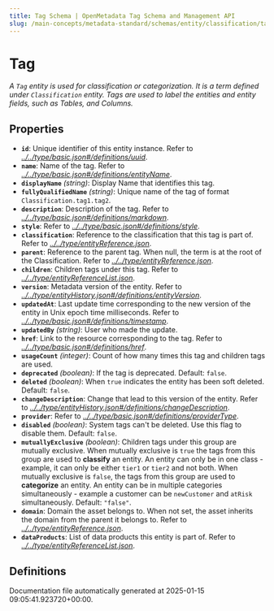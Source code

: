 ```yaml
---
title: Tag Schema | OpenMetadata Tag Schema and Management API
slug: /main-concepts/metadata-standard/schemas/entity/classification/tag
---
```


# Tag

*A `Tag` entity is used for classification or categorization. It is a term defined under `Classification` entity. Tags are used to label the entities and entity fields, such as Tables, and Columns.*

## Properties

- **`id`**: Unique identifier of this entity instance. Refer to *[../../type/basic.json#/definitions/uuid](#/../type/basic.json#/definitions/uuid)*.
- **`name`**: Name of the tag. Refer to *[../../type/basic.json#/definitions/entityName](#/../type/basic.json#/definitions/entityName)*.
- **`displayName`** *(string)*: Display Name that identifies this tag.
- **`fullyQualifiedName`** *(string)*: Unique name of the tag of format `Classification.tag1.tag2`.
- **`description`**: Description of the tag. Refer to *[../../type/basic.json#/definitions/markdown](#/../type/basic.json#/definitions/markdown)*.
- **`style`**: Refer to *[../../type/basic.json#/definitions/style](#/../type/basic.json#/definitions/style)*.
- **`classification`**: Reference to the classification that this tag is part of. Refer to *[../../type/entityReference.json](#/../type/entityReference.json)*.
- **`parent`**: Reference to the parent tag. When null, the term is at the root of the Classification. Refer to *[../../type/entityReference.json](#/../type/entityReference.json)*.
- **`children`**: Children tags under this tag. Refer to *[../../type/entityReferenceList.json](#/../type/entityReferenceList.json)*.
- **`version`**: Metadata version of the entity. Refer to *[../../type/entityHistory.json#/definitions/entityVersion](#/../type/entityHistory.json#/definitions/entityVersion)*.
- **`updatedAt`**: Last update time corresponding to the new version of the entity in Unix epoch time milliseconds. Refer to *[../../type/basic.json#/definitions/timestamp](#/../type/basic.json#/definitions/timestamp)*.
- **`updatedBy`** *(string)*: User who made the update.
- **`href`**: Link to the resource corresponding to the tag. Refer to *[../../type/basic.json#/definitions/href](#/../type/basic.json#/definitions/href)*.
- **`usageCount`** *(integer)*: Count of how many times this tag and children tags are used.
- **`deprecated`** *(boolean)*: If the tag is deprecated. Default: `false`.
- **`deleted`** *(boolean)*: When `true` indicates the entity has been soft deleted. Default: `false`.
- **`changeDescription`**: Change that lead to this version of the entity. Refer to *[../../type/entityHistory.json#/definitions/changeDescription](#/../type/entityHistory.json#/definitions/changeDescription)*.
- **`provider`**: Refer to *[../../type/basic.json#/definitions/providerType](#/../type/basic.json#/definitions/providerType)*.
- **`disabled`** *(boolean)*: System tags can't be deleted. Use this flag to disable them. Default: `false`.
- **`mutuallyExclusive`** *(boolean)*: Children tags under this group are mutually exclusive. When mutually exclusive is `true` the tags from this group are used to **classify** an entity. An entity can only be in one class - example, it can only be either `tier1` or `tier2` and not both. When mutually exclusive is `false`, the tags from this group are used to **categorize** an entity. An entity can be in multiple categories simultaneously - example a customer can be `newCustomer` and `atRisk` simultaneously. Default: `"false"`.
- **`domain`**: Domain the asset belongs to. When not set, the asset inherits the domain from the parent it belongs to. Refer to *[../../type/entityReference.json](#/../type/entityReference.json)*.
- **`dataProducts`**: List of data products this entity is part of. Refer to *[../../type/entityReferenceList.json](#/../type/entityReferenceList.json)*.
## Definitions



Documentation file automatically generated at 2025-01-15 09:05:41.923720+00:00.
